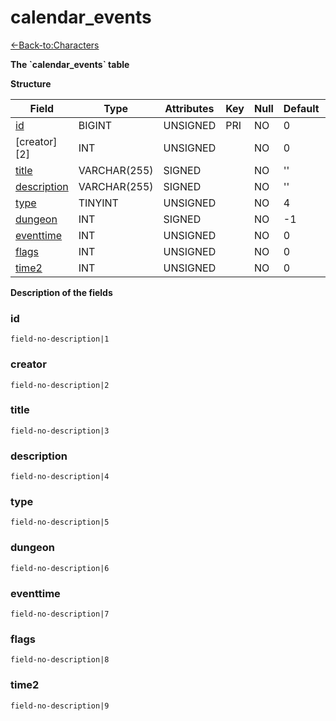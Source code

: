 # calendar\_events

[<-Back-to:Characters](database-characters.md)

**The \`calendar\_events\` table**

**Structure**

| Field            | Type         | Attributes | Key | Null | Default | Extra | Comment  |
| ---------------- | ------------ | ---------- | --- | ---- | ------- | ----- | -------- |
| [id][1]          | BIGINT       | UNSIGNED   | PRI | NO   | 0       |       |          |
| [creator][2]     | INT          | UNSIGNED   |     | NO   | 0       |       |          |
| [title][3]       | VARCHAR(255) | SIGNED     |     | NO   | ''      |       |          |
| [description][4] | VARCHAR(255) | SIGNED     |     | NO   | ''      |       |          |
| [type][5]        | TINYINT      | UNSIGNED   |     | NO   | 4       |       |          |
| [dungeon][6]     | INT          | SIGNED     |     | NO   | -1      |       |          |
| [eventtime][7]   | INT          | UNSIGNED   |     | NO   | 0       |       |          |
| [flags][8]       | INT          | UNSIGNED   |     | NO   | 0       |       |          |
| [time2][9]       | INT          | UNSIGNED   |     | NO   | 0       |       |          |

[1]: #id
[3]: #creator
[4]: #title
[5]: #description
[6]: #type
[7]: #dungeon
[8]: #eventtime
[9]: #flags
[10]: #time2

**Description of the fields**

### id

`field-no-description|1`

### creator

`field-no-description|2`

### title

`field-no-description|3`

### description

`field-no-description|4`

### type

`field-no-description|5`

### dungeon

`field-no-description|6`

### eventtime

`field-no-description|7`

### flags

`field-no-description|8`

### time2

`field-no-description|9`
